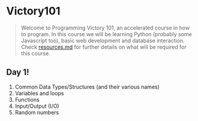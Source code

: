 # Victory101
>Welcome to Programming Victory 101, an accelerated course in how to program. In this course we will be learning Python (probably some Javascript too), basic web development and database interaction.
Check [resources.md](github.com/DCPRHeart/Victory101/main/resources.md) for further details on what will be required for this course.

## Day 1!
1. Common Data Types/Structures (and their various names)
2. Variables and loops
3. Functions
4. Input/Output (I/O)
5. Random numbers
